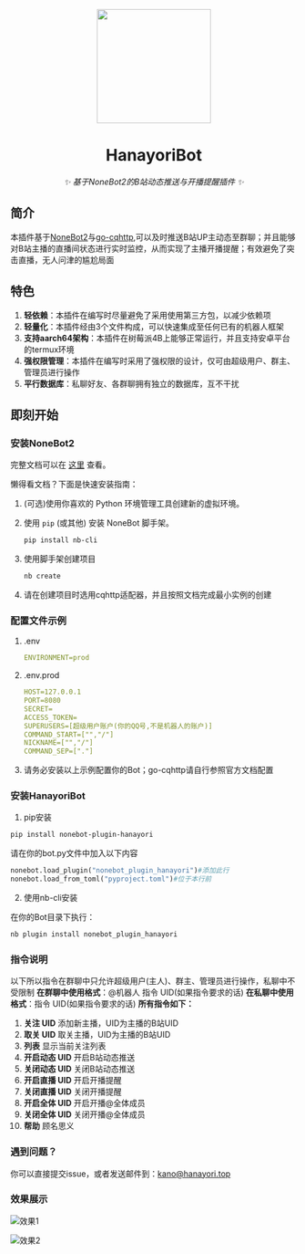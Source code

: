 <!-- markdownlint-disable MD033 MD041-->
<p align="center">
  <img src="https://cdn.jsdelivr.net/gh/kanomahoro/images@main/logo.png" width="200" height="200"/>
</p>

<div align="center">

# HanayoriBot
<!-- markdownlint-disable-next-line MD036 -->
_✨ 基于NoneBot2的B站动态推送与开播提醒插件 ✨_

</div>

## 简介

本插件基于[NoneBot2](https://github.com/nonebot/nonebot2)与[go-cqhttp](https://github.com/Mrs4s/go-cqhttp),可以及时推送B站UP主动态至群聊；并且能够对B站主播的直播间状态进行实时监控，从而实现了主播开播提醒；有效避免了突击直播，无人问津的尴尬局面

## 特色

1. **轻依赖**：本插件在编写时尽量避免了采用使用第三方包，以减少依赖项
2. **轻量化**：本插件经由3个文件构成，可以快速集成至任何已有的机器人框架
3. **支持aarch64架构**：本插件在树莓派4B上能够正常运行，并且支持安卓平台的termux环境
4. **强权限管理**：本插件在编写时采用了强权限的设计，仅可由超级用户、群主、管理员进行操作
5. **平行数据库**：私聊好友、各群聊拥有独立的数据库，互不干扰
## 即刻开始

### 安装NoneBot2
完整文档可以在 [这里](https://v2.nonebot.dev/) 查看。

懒得看文档？下面是快速安装指南：

1. (可选)使用你喜欢的 Python 环境管理工具创建新的虚拟环境。
2. 使用 `pip` (或其他) 安装 NoneBot 脚手架。

   ```bash
   pip install nb-cli
   ```

3. 使用脚手架创建项目

   ```bash
   nb create
   ```
4. 请在创建项目时选用cqhttp适配器，并且按照文档完成最小实例的创建
   
### 配置文件示例
1. .env
   ```yml
   ENVIRONMENT=prod
   ```
2. .env.prod
   ```yml
   HOST=127.0.0.1
   PORT=8080
   SECRET=
   ACCESS_TOKEN=
   SUPERUSERS=[超级用户账户(你的QQ号,不是机器人的账户)]
   COMMAND_START=["","/"]
   NICKNAME=["","/"]
   COMMAND_SEP=["."]
   ```
3. 请务必安装以上示例配置你的Bot；go-cqhttp请自行参照官方文档配置
### 安装HanayoriBot
   1. pip安装
   ```bash
   pip install nonebot-plugin-hanayori
   ```
   请在你的bot.py文件中加入以下内容
   ```python
   nonebot.load_plugin("nonebot_plugin_hanayori")#添加此行
   nonebot.load_from_toml("pyproject.toml")#位于本行前
   ```
   2. 使用nb-cli安装
  
   在你的Bot目录下执行：
   ```bash
   nb plugin install nonebot_plugin_hanayori
   ```
### 指令说明
以下所以指令在群聊中只允许超级用户(主人)、群主、管理员进行操作，私聊中不受限制
**在群聊中使用格式**：@机器人 指令 UID(如果指令要求的话) 
**在私聊中使用格式**：指令 UID(如果指令要求的话)
**所有指令如下：**
1. **关注 UID**
   添加新主播，UID为主播的B站UID
2. **取关 UID**
   取关主播，UID为主播的B站UID
3. **列表**
   显示当前关注列表
4. **开启动态 UID**
   开启B站动态推送
5. **关闭动态 UID**
   关闭B站动态推送
6. **开启直播 UID**
   开启开播提醒
7. **关闭直播 UID**
   关闭开播提醒
8. **开启全体 UID**
   开启开播@全体成员
9. **关闭全体 UID**
   关闭开播@全体成员
10. **帮助**
   顾名思义

### 遇到问题？
你可以直接提交issue，或者发送邮件到：kano@hanayori.top
### 效果展示

![效果1](https://cdn.jsdelivr.net/gh/kanomahoro/images@main/xiaoguo1.jpg)

![效果2](https://cdn.jsdelivr.net/gh/kanomahoro/images@main/xiaoguo2.jpg)
